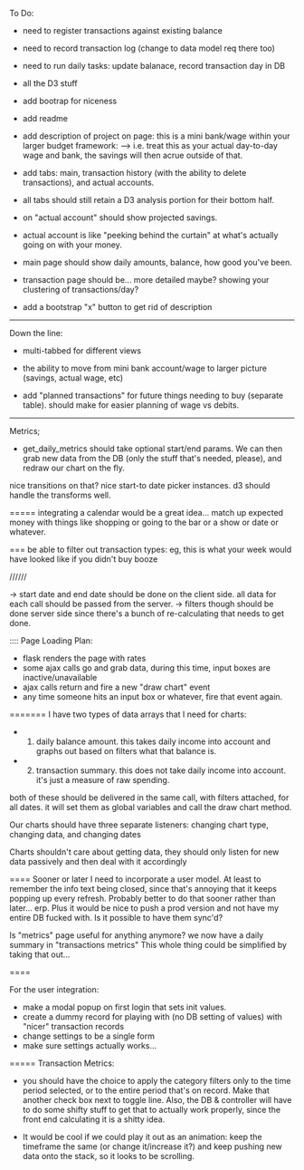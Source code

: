 To Do:

- need to register transactions against existing balance
- need to record transaction log (change to data model req there too)
- need to run daily tasks: update balanace, record transaction day in DB
- all the D3 stuff
- add bootrap for niceness
- add readme
- add description of project on page: this is a mini bank/wage within your larger budget framework:
--> i.e. treat this as your actual day-to-day wage and bank, the savings will then acrue outside of that.


- add tabs: main, transaction history (with the ability to delete transactions), and actual accounts.
- all tabs should still retain a D3 analysis portion for their bottom half.
- on "actual account" should show projected savings.
- actual account is like "peeking behind the curtain" at what's actually going on with your money.
- main page should show daily amounts, balance, how good you've been.
- transaction page should be... more detailed maybe? showing your clustering of transactions/day?

- add a bootstrap "x" button to get rid of description

---

Down the line:

- multi-tabbed for different views
- the ability to move from mini bank account/wage to larger picture (savings, actual wage, etc)

- add "planned transactions" for future things needing to buy (separate table). should
make for easier planning of wage vs debits.


---
Metrics;

- get_daily_metrics should take optional start/end params.  We can then grab new data from the DB (only
the stuff that's needed, please), and redraw our chart on the fly.

nice transitions on that? nice start-to date picker instances.
d3 should handle the transforms well.

=====
integrating a calendar would be a great idea... match up expected money with things like shopping 
or going to the bar or a show or date or whatever.

===
be able to filter out transaction types: eg, this is what your week would have looked like if you
didn't buy booze

//////

-> start date and end date should be done on the client side.  all data for each call should be passed from the
server.
-> filters though should be done server side since there's a bunch of re-calculating that needs to get done.


::::
Page Loading Plan:
- flask renders the page with rates
- some ajax calls go and grab data, during this time, input boxes are inactive/unavailable
- ajax calls return and fire a new "draw chart" event
- any time someone hits an input box or whatever, fire that event again.


=======
I have two types of data arrays that I need for charts:
- 1) daily balance amount.  this takes daily income into account and graphs out based on filters what that balance is.
- 2) transaction summary. this does not take daily income into account.  it's just a measure of raw spending.

both of these should be delivered in the same call, with filters attached, for all dates.
it will set them as global variables and call the draw chart method.

Our charts should have three separate listeners: changing chart type, changing data, and changing dates


Charts shouldn't care about getting data, they should only listen for new data passively and then deal with it accordingly



====
Sooner or later I need to incorporate a user model.  At least to remember the info text being closed, since that's
annoying that it keeps popping up every refresh.  Probably better to do that sooner rather than later... erp.
Plus it would be nice to push a prod version and not have my entire DB fucked with.
Is it possible to have them sync'd?


Is "metrics" page useful for anything anymore? we now have a daily summary in "transactions metrics" 
This whole thing could be simplified by taking that out...

====

For the user integration:

- make a modal popup on first login that sets init values.
- create a dummy record for playing with (no DB setting of values) with "nicer" transaction records
- change settings to be a single form
- make sure settings actually works...


=====
Transaction Metrics:
- you should have the choice to apply the category filters only to the time period selected, or to the entire 
period that's on record.  Make that another check box next to toggle line. Also, the DB & controller will have to do
some shifty stuff to get that to actually work properly, since the front end calculating it is a shitty idea.


- It would be cool if we could play it out as an animation:
keep the timeframe the same (or change it/increase it?) and keep pushing new data onto the stack, so it looks to be
scrolling.

















